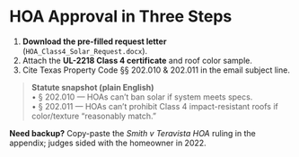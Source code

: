 # HOA Approval in Three Steps

1. **Download the pre-filled request letter** (`HOA_Class4_Solar_Request.docx`).  
2. Attach the **UL-2218 Class 4 certificate** and roof color sample.  
3. Cite Texas Property Code §§ 202.010 & 202.011 in the email subject line.

> **Statute snapshot (plain English)**  
> • § 202.010 — HOAs can’t ban solar if system meets specs.  
> • § 202.011 — HOAs can’t prohibit Class 4 impact-resistant roofs if color/texture “reasonably match.”  

**Need backup?** Copy-paste the *Smith v Teravista HOA* ruling in the appendix; judges sided with the homeowner in 2022.
